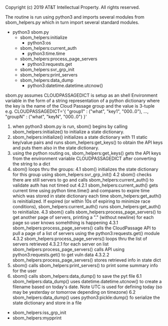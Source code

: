 Copyright (c) 2019 AT&T Intellectual Property. All rights reserved.

The routine is run using python3
and imports several modules from sbom_helpers.py
which in turn import several standard modules.
* python3 sbom.py
  * sbom_helpers:initialize
    * python3:os
  * sbom_helpers:current_auth
    * python3:time.time
  * sbom_helpers:process_page_servers
    * python3:requests.get
  * sbom_helpers:svr_grp_init
  * sbom_helpers:print_servers
  * sbom_helpers:data_dump
    * python3:datetime.datetime.utcnow()

sbom.py assumes CLOUDPASSAGEDICT is setup as an shell Environment variable in the form of a string representation of a python dictionary where the key is the name of the Cloud Passage group and the value is 3-tuple e.g. CLOUDPASSAGEDICT='{ "group1" : ("what", "key1", "000..0"), ..., "groupN" : ("what", "keyN", "000..0") }'

1. when python3 sbom.py is run, sbom() begins by calling sbom_helpers:initialize() to initialize a state dictionary.
2. sbom_helpers:initialize() initializes a state dictionary with 11 static key/value pairs and runs sbom_helpers:get_keys() to obtain the API keys and puts them also in the state dictionary.
3. using the python routing os, sbom_helpers:get_keys() gets the API keys from the environment variable CLOUDPASSAGEDICT after converting the string to a dict
4. sbom() loops thru the groups:
  4.1 sbom() initializes the state dictionary for this group using sbom_helpers:svr_grp_init()
  4.2 sbom() checks there are still servers to go and calls sbom_helpers:current_auth() to validate auth has not timed out
    4.2.1 sbom_helpers:current_auth() gets current time using python time.time() and compares to expire time which was stored in state dictionary each time sbom_helpers:get_auth() is reinitialized. If expired (or within 10s of expiring to minimize race conditions), sbom_helpers:current_auth() runs sbom_helpers:get_auth() to reinitialize.
  4.3 sbom() calls sbom_helpers:process_page_servers() to get another page of servers, printing a "." (without newline) for each page so user knows somehthing is happening
    4.3.1 sbom_helpers:process_page_servers() calls the CloudPassage API to pull a page of a list of servers using the python3:requests.get() module
    4.3.2 sbom_helpers:process_page_servers() loops thru the list of servers retrieved
      4.3.2.1 for each server on list sbom_helpers:process_page_servers() calls API using python3:requests.get() to get vuln data
      4.3.2.2 sbom_helpers:process_page_servers() stores retrieved info in state dict
5. sbom() calls sbom_helpers:print_servers() to print some summary info for the user
6. sbom() calls sbom_helpers:data_dump() to save the pyt file
  6.1 sbom_helpers:data_dump() uses datetime.datetime.utcnow() to create a filename based on today's date. Note UTC is used for defining today (so may be yesterday or tomorrow depending on timezone)
  6.2 sbom_helpers:data_dump() uses python3:pickle:dump() fo serialize the state dictionary and store in a file



  * sbom_helpers:iss_grp_init
  * sbom_helpers:mypprint
